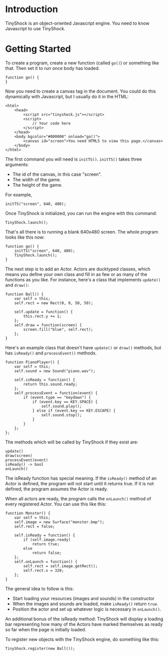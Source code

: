 # Introduction #

TinyShock is an object-oriented Javascript engine. You need to know Javascript to use TinyShock.

# Getting Started #

To create a program, create a new function (called `go()`) or something like that. Then set it to run once body has loaded.
```
function go() {
}
```

Now you need to create a canvas tag in the document. You could do this dynamically with Javascript, but I usually do it in the HTML:
```
<html>
	<head>
		<script src="tinyshock.js"></script>
		<script>
			// Your code here
		</script>
	</head>
	<body bgcolor="#000000" onload="go()">
		<canvas id="screen">You need HTML5 to view this page.</canvas>
	</body>
</html>
```

The first command you will need is `initTS()`. `initTS()` takes three arguments:
  * The id of the canvas, in this case "screen".
  * The width of the game.
  * The height of the game.

For example,
```
initTS("screen", 640, 480);
```

Once TinyShock is initialized, you can run the engine with this command:
```
TinyShock.launch();
```

That's all there is to running a blank 640x480 screen. The whole program looks like this now:
```
function go() {
	initTS("screen", 640, 480);
	TinyShock.launch();
}
```

The next step is to add an Actor. Actors are ducktyped classes, which means you define your own class and fill in as few or as many of the functions as you like. For instance, here's a class that implements `update()` and `draw()`:
```
function Ball() {
	var self = this;
	self.rect = new Rect(0, 0, 50, 50);

	self.update = function() {
		this.rect.y += 1;
	};
	self.draw = function(screen) {
		screen.fill("blue", self.rect);
	};
}
```
Here's an example class that doesn't have `update()` or `draw()` methods, but has `isReady()` and `processEvent()` methods.
```
function PianoPlayer() {
	var self = this;
	self.sound = new Sound("piano.wav");

	self.isReady = function() {
		return this.sound.ready;
	};
	self.processEvent = function(event) {
		if (event.type == "keydown") {
			if (event.key == KEY.SPACE) {
				self.sound.play();
			} else if (event.key == KEY.ESCAPE) {
				self.sound.stop();
			}
		}
	};
};
```

The methods which will be called by TinyShock if they exist are:
```
update()
draw(screen)
processEvent(event)
isReady() -> bool
onLaunch()
```

The isReady function has special meaning. If the `isReady()` method of an Actor is defined, the program will not start until it returns true. If it is not defined, the program assumes the Actor is ready.

When all actors are ready, the program calls the `onLaunch()` method of every registered Actor. You can use this like this:

```
function Monster() {
	var self = this;
	self.image = new Surface("monster.bmp");
	self.rect = false;

	self.isReady = function() {
		if (self.image.ready)
			return true;
		else
			return false;
	};
	self.onLaunch = function() {
		self.rect = self.image.getRect();
		self.rect.x = 320;
	};
}
```

The general idea to follow is this:
  * Start loading your resources (images and sounds) in the constructor
  * When the images and sounds are loaded, make `isReady()` return `true`.
  * Position the actor and set up whatever logic is necessary in `onLaunch()`.

An additional bonus of the isReady method: TinyShock will display a loading bar representing how many of the Actors have marked themselves as ready so far when the page is initially loaded.

To register new objects with the TinyShock engine, do something like this:
```
TinyShock.register(new Ball());
```

